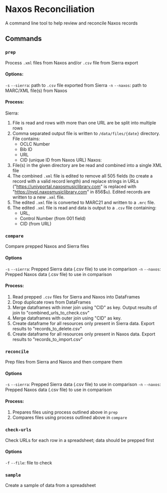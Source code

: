 # Naxos Reconciliation

A command line tool to help review and reconcile Naxos records

## Commands

### `prep`
Process `.xml` files from Naxos and/or `.csv` file from Sierra export

#### Options:
`-s` `--sierra`: path to `.csv` file exported from Sierra
`-n` `--naxos`: path to MARC/XML file(s) from Naxos

#### Process:
Sierra: 
1) File is read and rows with more than one URL are be split into multiple rows
2) Comma separated output file is written to `/data/files/{date}` directory. File contains:
    - OCLC Number
    - Bib ID
    - URL
    - CID (unique ID from Naxos URL)
Naxos:
1) File(s) in the given directory are be read and combined into a single XML file
2) The combined `.xml` file is edited to remove all 505 fields (to create a record with a valid record length) and replace strings in URLs ("https://univportal.naxosmusiclibrary.com" is replaced with "https://nypl.naxosmusiclibrary.com" in 856$u). Edited records are written to a new `.xml` file.
3) The edited `.xml` file is converted to MARC21 and written to a `.mrc` file.
4) The edited `.xml` file is read and data is output to a `.csv` file containing:
    - URL,
    - Control Number (from 001 field)
    - CID (from URL)

### `compare`
Compare prepped Naxos and Sierra files

#### Options
`-s` `--sierra`: Prepped Sierra data (.csv file) to use in comparison
`-n` `--naxos`: Prepped Naxos data (.csv file) to use in comparison 

#### Process:
1) Read prepped `.csv` files for Sierra and Naxos into DataFrames
2) Drop duplicate rows from DataFrames 
3) Merge dataframes with inner join using "CID" as key. Output results of join to "combined_urls_to_check.csv"
4) Merge dataframes with outer join using "CID" as key.
5) Create dataframe for all resources only present in Sierra data. Export results to "records_to_delete.csv"
6) Create dataframe for all resources only present in Naxos data. Export results to "records_to_import.csv"

### `reconcile`
Prep files from Sierra and Naxos and then compare them

#### Options
`-s` `--sierra`: Prepped Sierra data (.csv file) to use in comparison
`-n` `--naxos`: Prepped Naxos data (.csv file) to use in comparison 

#### Process:
1) Prepares files using process outlined above in `prep`
2) Compares files using process outlined above in `compare`

### `check-urls`
Check URLs for each row in a spreadsheet; data should be prepped first

#### Options
`-f` `--file`: file to check


### `sample`
Create a sample of data from a spreadsheet

